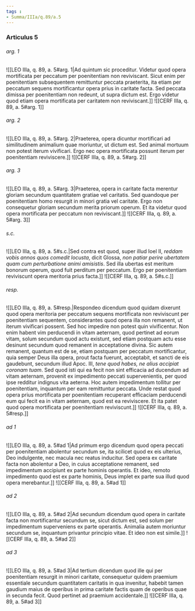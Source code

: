 ```yaml
---
tags : 
- Summa/IIIa/q.89/a.5
---
```


### Articulus 5

###### arg. 1
![[LEO IIIa, q. 89, a. 5#arg. 1|Ad quintum sic proceditur. Videtur quod opera mortificata per peccatum per poenitentiam non reviviscant. Sicut enim per poenitentiam subsequentem remittuntur peccata praeterita, ita etiam per peccatum sequens mortificantur opera prius in caritate facta. Sed peccata dimissa per poenitentiam non redeunt, ut supra dictum est. Ergo videtur quod etiam opera mortificata per caritatem non reviviscant.]]
![[CERF IIIa, q. 89, a. 5#arg. 1]]

###### arg. 2
![[LEO IIIa, q. 89, a. 5#arg. 2|Praeterea, opera dicuntur mortificari ad similitudinem animalium quae moriuntur, ut dictum est. Sed animal mortuum non potest iterum vivificari. Ergo nec opera mortificata possunt iterum per poenitentiam reviviscere.]]
![[CERF IIIa, q. 89, a. 5#arg. 2]]

###### arg. 3
![[LEO IIIa, q. 89, a. 5#arg. 3|Praeterea, opera in caritate facta merentur gloriam secundum quantitatem gratiae vel caritatis. Sed quandoque per poenitentiam homo resurgit in minori gratia vel caritate. Ergo non consequetur gloriam secundum merita priorum operum. Et ita videtur quod opera mortificata per peccatum non reviviscant.]]
![[CERF IIIa, q. 89, a. 5#arg. 3]]

###### s.c.
![[LEO IIIa, q. 89, a. 5#s.c.|Sed contra est quod, super illud Ioel II, *reddam vobis annos quos comedit locusta*, dicit Glossa, *non patiar perire ubertatem quam cum perturbatione animi amisistis*. Sed illa ubertas est meritum bonorum operum, quod fuit perditum per peccatum. Ergo per poenitentiam reviviscunt opera meritoria prius facta.]]
![[CERF IIIa, q. 89, a. 5#s.c.]]

###### resp.
![[LEO IIIa, q. 89, a. 5#resp.|Respondeo dicendum quod quidam dixerunt quod opera meritoria per peccatum sequens mortificata non reviviscunt per poenitentiam sequentem, considerantes quod opera illa non remanent, ut iterum vivificari possent. Sed hoc impedire non potest quin vivificentur. Non enim habent vim perducendi in vitam aeternam, quod pertinet ad eorum vitam, solum secundum quod actu existunt, sed etiam postquam actu esse desinunt secundum quod remanent in acceptatione divina. Sic autem remanent, quantum est de se, etiam postquam per peccatum mortificantur, quia semper Deus illa opera, prout facta fuerunt, acceptabit, et sancti de eis gaudebunt, secundum illud Apoc. III, *tene quod habes, ne alius accipiat coronam tuam*. Sed quod isti qui ea fecit non sint efficacia ad ducendum ad vitam aeternam, provenit ex impedimento peccati supervenientis, per quod ipse redditur indignus vita aeterna. Hoc autem impedimentum tollitur per poenitentiam, inquantum per eam remittuntur peccata. Unde restat quod opera prius mortificata per poenitentiam recuperant efficaciam perducendi eum qui fecit ea in vitam aeternam, quod est ea reviviscere. Et ita patet quod opera mortificata per poenitentiam reviviscunt.]]
![[CERF IIIa, q. 89, a. 5#resp.]]

###### ad 1
![[LEO IIIa, q. 89, a. 5#ad 1|Ad primum ergo dicendum quod opera peccati per poenitentiam abolentur secundum se, ita scilicet quod ex eis ulterius, Deo indulgente, nec macula nec reatus inducitur. Sed opera ex caritate facta non abolentur a Deo, in cuius acceptatione remanent, sed impedimentum accipiunt ex parte hominis operantis. Et ideo, remoto impedimento quod est ex parte hominis, Deus implet ex parte sua illud quod opera merebantur.]]
![[CERF IIIa, q. 89, a. 5#ad 1]]

###### ad 2
![[LEO IIIa, q. 89, a. 5#ad 2|Ad secundum dicendum quod opera in caritate facta non mortificantur secundum se, sicut dictum est, sed solum per impedimentum superveniens ex parte operantis. Animalia autem moriuntur secundum se, inquantum privantur principio vitae. Et ideo non est simile.]]
![[CERF IIIa, q. 89, a. 5#ad 2]]

###### ad 3
![[LEO IIIa, q. 89, a. 5#ad 3|Ad tertium dicendum quod ille qui per poenitentiam resurgit in minori caritate, consequetur quidem praemium essentiale secundum quantitatem caritatis in qua invenitur, habebit tamen gaudium maius de operibus in prima caritate factis quam de operibus quae in secunda fecit. Quod pertinet ad praemium accidentale.]]
![[CERF IIIa, q. 89, a. 5#ad 3]]

